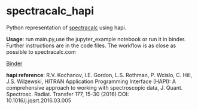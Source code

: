 # spectracalc_hapi
Python representation of [spectracalc](www.spectracalc.com) using hapi.

**Usage**:
	run main.py,use the jupyter_example notebook or run it in binder.
	Further instructions are in the code files. The workflow is as close as possible to spectracalc.com

[Binder](https://hub.gke2.mybinder.org/user/dermahax-spectracalc_hapi-gce5z6tc/lab/tree/jupyter_example.ipynb)


**hapi reference**:
 R.V. Kochanov, I.E. Gordon, L.S. Rothman, P. Wcislo, C. Hill, J.S. Wilzewski,
	   HITRAN Application Programming Interface (HAPI): A comprehensive approach
	   to working with spectroscopic data, J. Quant. Spectrosc. Radiat. Transfer 177, 15-30 (2016)
	   DOI: 10.1016/j.jqsrt.2016.03.005
	   
	   
	 
